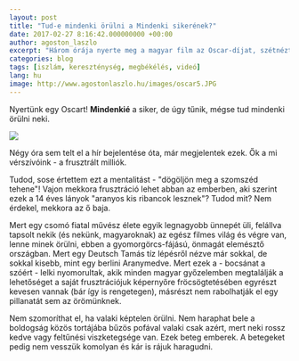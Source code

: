 ```yaml
---
layout: post
title: "Tud-e mindenki örülni a Mindenki sikerének?"
date: 2017-02-27 8:16:42.000000000 +00:00
author: agoston_laszlo
excerpt: "Három órája nyerte meg a magyar film az Oscar-díjat, szétnéztem a kommentek között. Lehet, nem kellett volna."
categories: blog
tags: [iszlám, kereszténység, megbékélés, videó]
lang: hu
image: http://www.agostonlaszlo.hu/images/oscar5.JPG
---
```

Nyertünk egy Oscart! **Mindenkié** a siker, de úgy tűnik, mégse tud mindenki örülni neki.

![](http://www.agostonlaszlo.hu//images/kommentek-oscar3.jpg)

Négy óra sem telt el a hír bejelentése óta, már megjelentek ezek. Ők a mi vérszívóink - a frusztrált milliók. 

Tudod, sose értettem ezt a mentalitást - "dögöljön meg a szomszéd tehene"!  Vajon mekkora frusztráció lehet abban az emberben, aki szerint ezek a 14 éves lányok "aranyos kis ribancok lesznek"? Tudod mit? Nem érdekel, mekkora az ő baja.

Mert egy csomó fiatal művész élete egyik legnagyobb ünnepét üli, felállva tapsolt nekik (és nekünk, magyaroknak) az egész filmes világ és végre van, lenne minek örülni, ebben a gyomorgörcs-fájású, önmagát elemésztő országban. Mert egy Deutsch Tamás tíz lépésről nézve már sokkal, de sokkal kisebb, mint egy berlini Aranymedve. Mert ezek a - bocsánat a szóért - lelki nyomorultak, akik minden magyar győzelemben megtalálják a lehetőséget a saját frusztrációjuk képernyőre fröcsögtetésében egyrészt kevesen vannak (bár így is rengetegen), másrészt nem rabolhatják el egy pillanatát sem az örömünknek.

Nem szomoríthat el, ha valaki képtelen örülni. Nem haraphat bele a boldogság közös tortájába bűzös pofával valaki csak azért, mert neki rossz kedve vagy feltűnési viszketegsége van. Ezek beteg emberek. A betegeket pedig nem vesszük komolyan és kár is rájuk haragudni.


